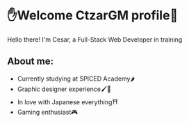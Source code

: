 # ✋Welcome CtzarGM profile🤚

Hello there! I'm Cesar, a Full-Stack Web Developer in training

## About me: 
- Currently studying at SPICED Academy🌶
- Graphic designer experience🖌📐
- In love with Japanese everything⛩️
- Gaming enthusiast🎮
